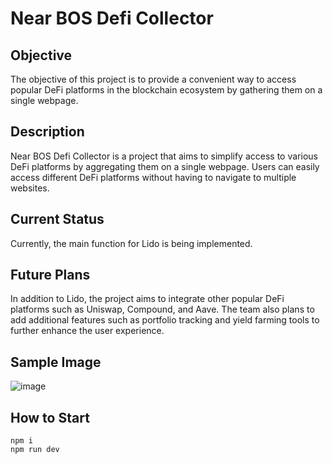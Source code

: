 # Near BOS Defi Collector

## Objective
The objective of this project is to provide a convenient way to access popular DeFi platforms in the blockchain ecosystem by gathering them on a single webpage.

## Description
Near BOS Defi Collector is a project that aims to simplify access to various DeFi platforms by aggregating them on a single webpage. Users can easily access different DeFi platforms without having to navigate to multiple websites.

## Current Status
Currently, the main function for Lido is being implemented.

## Future Plans
In addition to Lido, the project aims to integrate other popular DeFi platforms such as Uniswap, Compound, and Aave. The team also plans to add additional features such as portfolio tracking and yield farming tools to further enhance the user experience.

## Sample Image
![image](https://user-images.githubusercontent.com/64398993/235582968-a80c5f1f-ba86-40c0-a8dd-dd248d70cfcf.png)

## How to Start
```
npm i
npm run dev
```

